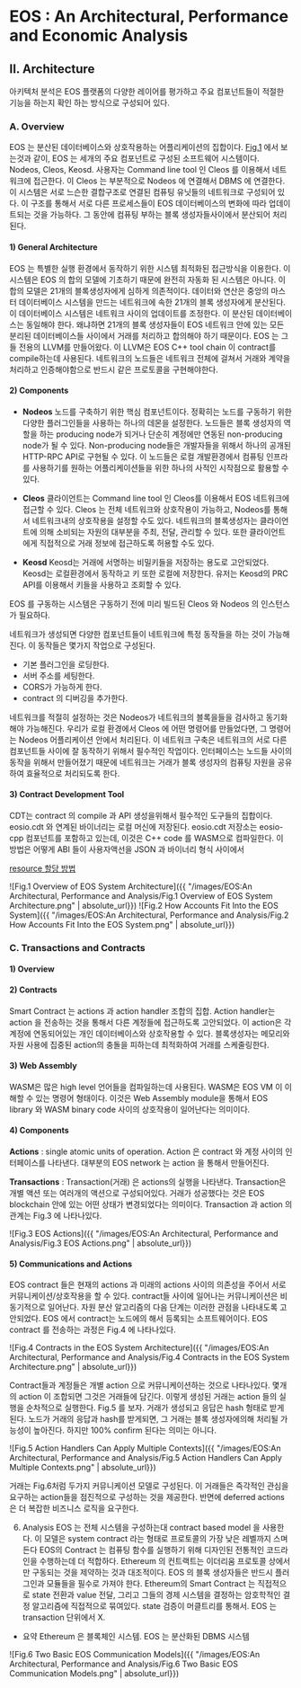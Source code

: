 # EOS : An Architectural, Performance and Economic Analysis

## II. Architecture
아키텍처 분석은 EOS 플랫폼의 다양한 레이어를 평가하고 주요 컴포넌트들이 적절한 기능을 하는지 확인 하는 방식으로 구성되어 있다.

### A. Overview
 EOS 는 분산된 데이터베이스와 상호작용하는 어플리케이션의 집합이다. 
 [Fig.1]() 에서 보는것과 같이, EOS 는 세개의 주요 컴포넌트로 구성된 소프트웨어 시스템이다.
 Nodeos, Cleos, Keosd. 사용자는 Command line tool 인 Cleos 를 이용해서 네트워크에 접근한다.
 이 Cleos 는 부분적으로 Nodeos 에 연결해서 DBMS 에 연결한다.
 이 시스템은 서로 느슨한 결합구조로 연결된 컴퓨팅 유닛들의 네트워크로 구성되어 있다.
 이 구조를 통해서 서로 다른 프로세스들이 EOS 데이터베이스의 변화에 따라 업데이트되는 것을 가능하다.
 그 동안에 컴퓨팅 부하는 블록 생성자들사이에서 분산되어 처리된다.
 
#### 1) General Architecture
EOS 는 특별한 실행 환경에서 동작하기 위한 시스템 최적화된 접근방식을 이용한다.
이 시스템은 EOS 의 합의 모델에 기초하기 때문에 완전히 자동화 된 시스템은 아니다.
이 합의 모델은 21개의 블록생성자에게 심하게 의존적이다.
데이터와 연산은 중앙의 마스터 데이터베이스 시스템을 만드는 네트워크에 속한 21개의 블록 생성자에게 분산된다.
이 데이터베이스 시스템은 네트워크 사이의 업데이트를 조정한다.
이 분산된 데이터베이스는 동일해야 한다. 
왜냐하면 21개의 블록 생성자들이 EOS 네트워크 안에 있는 모든 분리된 데이터베이스들 사이에서 거래를 처리하고 합의해야 하기 때문이다.
EOS 는 그들 전용의 LLVM를 만들어왔다. 이 LLVM은 EOS C++ tool chain 이 contract를 compile하는데 사용된다.
네트워크의 노드들은 네트워크 전체에 걸쳐서 거래와 계약을 처리하고 인증해야함으로 반드시 같은 프로토콜을 구현해야한다.

#### 2) Components
* **Nodeos**
노드를 구축하기 위한 핵심 컴포넌트이다. 
정확히는 노드를 구동하기 위한 다양한 플러그인들을 사용하는 하나의 데몬을 설정한다.
노드들은 블록 생성자의 역할을 하는 producing node가 되거나 단순히 계정에만 연동된 non-producing node가 될 수 있다.
Non-producing node들은 개발자들을 위해서 하나의 공개된 HTTP-RPC API로 구현될 수 있다.
이 노드들은 로컬 개발환경에서 컴퓨팅 인프라를 사용하기를 원하는 어플리케이션들을 위한 하나의 사적인 시작점으로 활용할 수 있다.

* **Cleos**
클라이언트는 Command line tool 인 Cleos를 이용해서 EOS 네트워크에 접근할 수 있다.
Cleos 는 전체 네트워크와 상호작용이 가능하고, Nodeos를 통해서 네트워크내의 상호작용을 설정할 수도 있다.
네트워크의 블록생성자는 클라이언트에 의해 소비되는 자원의 대부분을 주최, 전달, 관리할 수 있다.
또한 클라이언트에게 직접적으로 거래 정보에 접근하도록 허용할 수도 있다.

* **Keosd**
Keosd는 거래에 서명하는 비밀키들을 저장하는 용도로 고안되었다.
Keosd는 로컬환경에서 동작하고 키 또한 로컬에 저장한다. 
유저는 Keosd의 PRC API를 이용해서 키들을 사용하고 조회할 수 있다.

EOS 를 구동하는 시스템은 구동하기 전에 미리 빌드된 Cleos 와 Nodeos 의 인스턴스가 필요하다.

네트워크가 생성되면 다양한 컴포넌트들이 네트워크에 특정 동작들을 하는 것이 가능해진다.
이 동작들은 몇가지 작업으로 구성된다.
 * 기본 플러그인을 로딩한다.
 * 서버 주소를 세팅한다.
 * CORS가 가능하게 한다.
 * contract 의 디버깅을 추가한다.
 
네트워크를 적절히 설정하는 것은 Nodeos가 네트워크의 블록을들을 검사하고 동기화해야 가능해진다.
우리가 로컬 환경에서 Cleos 에 어떤 명령어를 만들었다면, 그 명령어는 Nodeos 어플리케이션 안에서 처리된다.
이 네트워크 구축은 네트워크의 서로 다른 컴포넌트들 사이에 잘 동작하기 위해서 필수적인 작업이다.
인터페이스는 노드들 사이의 동작을 위해서 만들어졌기 때문에 네트워크는 거래가 블록 생성자의 컴퓨팅 자원을 공유하여 효율적으로 처리되도록 한다.

#### 3) Contract Development Tool
CDT는 contract 의 compile 과 API 생성을위해서 필수적인 도구들의 집합이다.
eosio.cdt 와 연계된 바이너리는 로컬 머신에 저장된다.
eosio.cdt 저장소는 eosio-cpp 컴포넌트를 포함하고 있는데, 이것은 C++ code 를 WASM으로 컴파일한다.
이 방법은 어떻게 ABI 들이 사용자액선을 JSON 과 바이너리 형식 사이에서 





[resource 할당 방법](https://medium.com/leclevietnam/eos-resource-allocation-98bb6cb84497)

![Fig.1 Overview of EOS System Architecture]({{ "/images/EOS:An Architectural, Performance and Analysis/Fig.1 Overview of EOS System Architecture.png" | absolute_url}})
![Fig.2 How Accounts Fit Into the EOS System]({{ "/images/EOS:An Architectural, Performance and Analysis/Fig.2 How Accounts Fit Into the EOS System.png" | absolute_url}})

### C. Transactions and Contracts
#### 1) Overview
#### 2) Contracts
Smart Contract 는 actions 과 action handler 조합의 집합.
Action handler는 action 을 전송하는 것을 통해서 다른 계정들에 접근하도록 고안되었다.
이 action은 각 계정에 연동되어있는 개인 데이터베이스와 상호작용할 수 있다.
블록생성자는 메모리와 자원 사용에 집중된 action의 충돌을 피하는데 최적화하여 거래를 스케줄링한다. 

#### 3) Web Assembly
WASM은 많은 high level 언어들을 컴파일하는데 사용된다.
WASM은 EOS VM 이 이해할 수 있는 명령어 형태이다.
이것은 Web Assembly module을 통해서 EOS library 와 WASM binary code 사이의 상호작용이 일어난다는 의미이다.

#### 4) Components

**Actions** : single atomic units of operation.
Action 은 contract 와 계정 사이의 인터페이스를 나타낸다. 
대부분의 EOS network 는 action 을 통해서 만들어진다.

**Transactions** : Transaction(거래) 은 actions의 실행을 나타낸다.
Transaction은 개별 액션 또는 여러개의 액션으로 구성되어있다.
거래가 성공했다는 것은 EOS blockchain 안에 있는 어떤 상태가 변경되었다는 의미이다.
Transaction 과 action 의 관계는 Fig.3 에 나타나있다.

![Fig.3 EOS Actions]({{ "/images/EOS:An Architectural, Performance and Analysis/Fig.3 EOS Actions.png" | absolute_url}})

#### 5) Communications and Actions
EOS contract 들은 현재의 actions 과 미래의 actions 사이의 의존성을 주어서 서로 커뮤니케이션/상호작용을 할 수 있다.
contract들 사이에 일어나는 커뮤니케이션은 비동기적으로 일어난다.
자원 분산 알고리즘의 다음 단계는 이러한 관점을 나타내도록 고안되었다.
EOS 에서 contract는 노드에의 해서 등록되는 소프트웨어이다.
EOS contract 를 전송하는 과정은 Fig.4 에 나타나있다.

![Fig.4 Contracts in the EOS System Architecture]({{ "/images/EOS:An Architectural, Performance and Analysis/Fig.4 Contracts in the EOS System Architecture.png" | absolute_url}})

Contract들과 계정들은 개별 action 으로 커뮤니케이션하는 것으로 나타나있다.
몇개의 action 이 조합되면 그것은 거래들에 담긴다.
이렇게 생성된 거래는 action 들의 실행을 순차적으로 실행한다. Fig.5 를 보자.
거래가 생성되고 응답은 hash 헝태로 받게 된다.
노드가 거래의 응답과 hash를 받게되면, 그 거래는 블록 생성자에의해 처리될 가능성이 높아진다.
하지만 100% confirm 된다는 의미는 아니다.

![Fig.5 Action Handlers Can Apply Multiple Contexts]({{ "/images/EOS:An Architectural, Performance and Analysis/Fig.5 Action Handlers Can Apply Multiple Contexts.png" | absolute_url}})

거래는 Fig.6처럼 두가지 커뮤니케이션 모델로 구성된다.
이 거래들은 즉각적인 관심을 요구하는 action들을 점진적으로 구성하는 것을 제공한다.
반면에 deferred actions 은 더 복잡한 비즈니스 로직을 요구한다.


6) Analysis
EOS 는 전체 시스템을 구성하는대 contract based model 을 사용한다. 
이 모델은 system contract 라는 형태로 프로토콜의 가장 낮은 레벨까지 스며든다
EOS의 Contract 는 컴퓨팅 함수를 실행하기 위해 디자인된 전통적인 코드라인을 수행하는데 더 적합하다.
Ethereum 의 컨트랙트는 이더리움 프로토콜 상에서만 구동되는 것을 제약하는 것과 대조적이다.
EOS 의 블록 생성자들은 반드시 플러그인과 모듈들을 필수로 가져야 한다.
Ethereum의 Smart Contract 는 직접적으로 state 전환과 value 전달, 그리고 그들의 경제 시스템을 결정하는 암호학적인 결정 알고리즘에 직접적으로 묶여있다.
state 검증이 머클트리를 통해서.
EOS 는 transaction 단위에서 X.

* 요약 Ethereum 은 블록체인 시스템. EOS 는 분산화된 DBMS 시스템 



![Fig.6 Two Basic EOS Communication Models]({{ "/images/EOS:An Architectural, Performance and Analysis/Fig.6 Two Basic EOS Communication Models.png" | absolute_url}})


 
   




 